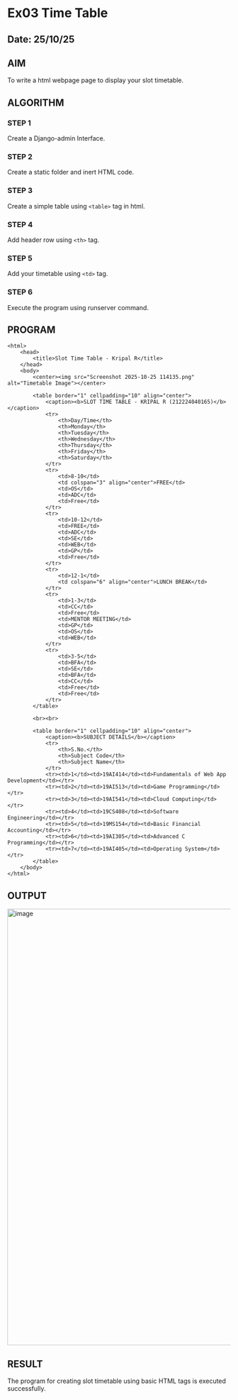 # Ex03 Time Table
## Date: 25/10/25

## AIM
To write a html webpage page to display your slot timetable.

## ALGORITHM
### STEP 1
Create a Django-admin Interface.

### STEP 2
Create a static folder and inert HTML code.

### STEP 3
Create a simple table using ```<table>``` tag in html.

### STEP 4
Add header row using ```<th>``` tag.

### STEP 5
Add your timetable using ```<td>``` tag.

### STEP 6
Execute the program using runserver command.

## PROGRAM
```
<html>
    <head>
        <title>Slot Time Table - Kripal R</title>
    </head>
    <body>
        <center><img src="Screenshot 2025-10-25 114135.png" alt="Timetable Image"></center>
        
        <table border="1" cellpadding="10" align="center">
            <caption><b>SLOT TIME TABLE - KRIPAL R (212224040165)</b></caption>
            <tr>
                <th>Day/Time</th>
                <th>Monday</th>
                <th>Tuesday</th>
                <th>Wednesday</th>
                <th>Thursday</th>
                <th>Friday</th>
                <th>Saturday</th>
            </tr>
            <tr>
                <td>8-10</td>
                <td colspan="3" align="center">FREE</td>
                <td>OS</td>
                <td>ADC</td>
                <td>Free</td>
            </tr>
            <tr>
                <td>10-12</td>
                <td>FREE</td>
                <td>ADC</td>
                <td>SE</td>
                <td>WEB</td>
                <td>GP</td>
                <td>Free</td>
            </tr>
            <tr>
                <td>12-1</td>
                <td colspan="6" align="center">LUNCH BREAK</td>
            </tr>
            <tr>
                <td>1-3</td>
                <td>CC</td>
                <td>Free</td>
                <td>MENTOR MEETING</td>
                <td>GP</td>
                <td>OS</td>
                <td>WEB</td>
            </tr>
            <tr>
                <td>3-5</td>
                <td>BFA</td>
                <td>SE</td>
                <td>BFA</td>
                <td>CC</td>
                <td>Free</td>
                <td>Free</td>
            </tr>
        </table>

        <br><br>

        <table border="1" cellpadding="10" align="center">
            <caption><b>SUBJECT DETAILS</b></caption>
            <tr>
                <th>S.No.</th>
                <th>Subject Code</th>
                <th>Subject Name</th>
            </tr>
            <tr><td>1</td><td>19AI414</td><td>Fundamentals of Web App Development</td></tr>
            <tr><td>2</td><td>19AI513</td><td>Game Programming</td></tr>
            <tr><td>3</td><td>19AI541</td><td>Cloud Computing</td></tr>
            <tr><td>4</td><td>19CS408</td><td>Software Engineering</td></tr>
            <tr><td>5</td><td>19MS154</td><td>Basic Financial Accounting</td></tr>
            <tr><td>6</td><td>19AI305</td><td>Advanced C Programming</td></tr>
            <tr><td>7</td><td>19AI405</td><td>Operating System</td></tr>
        </table>
    </body>
</html>
```


## OUTPUT
<img width="997" height="984" alt="image" src="https://github.com/user-attachments/assets/d342a071-0558-4b01-99a8-473efcf798b5" />


## RESULT
The program for creating slot timetable using basic HTML tags is executed successfully.
